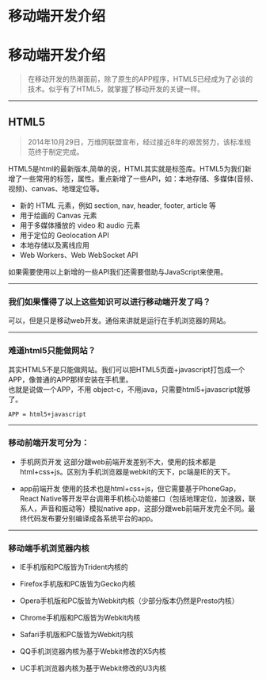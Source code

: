 # 移动端开发介绍

# 移动端开发介绍
> 在移动开发的热潮面前，除了原生的APP程序，HTML5已经成为了必谈的技术。似乎有了HTML5，就掌握了移动开发的关键一样。

-------------------------------------------------------------------------
## HTML5

> 2014年10月29日，万维网联盟宣布，经过接近8年的艰苦努力，该标准规范终于制定完成。

HTML5是html的最新版本,简单的说，HTML其实就是标签库。HTML5为我们新增了一些常用的标签，属性。重点新增了一些API，如：本地存储、多媒体(音频、视频)、canvas、地理定位等。

- 新的 HTML 元素，例如 section, nav, header, footer, article 等
- 用于绘画的 Canvas 元素
- 用于多媒体播放的 video 和 audio 元素
- 用于定位的 Geolocation API
- 本地存储以及离线应用
- Web Workers、Web WebSocket API

如果需要使用以上新增的一些API我们还需要借助与JavaScript来使用。

-----------------------------------------------------------------------
### 我们如果懂得了以上这些知识可以进行移动端开发了吗？

可以，但是只是移动web开发。通俗来讲就是运行在手机浏览器的网站。

-----------------------------------------------------------------------
### 难道html5只能做网站？

其实HTML5不是只能做网站。我们可以把HTML5页面+javascript打包成一个APP，像普通的APP那样安装在手机里。<br>
也就是说做一个APP，不用 object-c，不用java，只需要html5+javascript就够了。

 ``` APP = html5+javascript ```



 ---------------------------------------------------------------------
### 移动前端开发可分为：

- 手机网页开发
这部分跟web前端开发差别不大，使用的技术都是html+css+js。区别为手机浏览器是webkit的天下，pc端是IE的天下。

- app前端开发
使用的技术也是html+css+js，但它需要基于PhoneGap，React Native等开发平台调用手机核心功能接口（包括地理定位，加速器，联系人，声音和振动等）模拟native app，这部分跟web前端开发完全不同。最终代码发布要分别编译成各系统平台的app。


-----------------------------------------------------------------------------
### 移动端手机浏览器内核
- IE手机版和PC版皆为Trident内核的
- Firefox手机版和PC版皆为Gecko内核

- Opera手机版和PC版皆为Webkit内核（少部分版本仍然是Presto内核）
- Chrome手机版和PC版皆为Webkit内核
- Safari手机版和PC版皆为Webkit内核
- QQ手机浏览器内核为基于Webkit修改的X5内核
- UC手机浏览器内核为基于Webkit修改的U3内核

